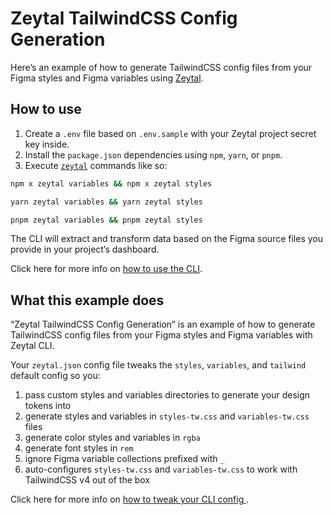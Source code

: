 # Zeytal TailwindCSS Config Generation

Here’s an example of how to generate TailwindCSS config files from your Figma styles and Figma variables using [Zeytal](https://zeytal.com).

## How to use

1. Create a `.env` file based on `.env.sample` with your Zeytal project secret key inside.
1. Install the `package.json` dependencies using `npm`, `yarn`, or `pnpm`.
1. Execute [`zeytal`](https://npmjs.com/package/zeytal) commands like so:

```bash
npm x zeytal variables && npm x zeytal styles
```

```bash
yarn zeytal variables && yarn zeytal styles
```

```bash
pnpm zeytal variables && pnpm zeytal styles
```

The CLI will extract and transform data based on the Figma source files you provide in your project’s dashboard.

Click here for more info on [how to use the CLI](https://zeytal.com/docs/zeytal-cli?utm_source=github&utm_medium=readme&utm_campaign=zeytal-example).

## What this example does

“Zeytal TailwindCSS Config Generation” is an example of how to generate TailwindCSS config files from your Figma styles and Figma variables with Zeytal CLI.

Your `zeytal.json` config file tweaks the `styles`, `variables`, and `tailwind` default config so you:

1. pass custom styles and variables directories to generate your design tokens into
1. generate styles and variables in `styles-tw.css` and `variables-tw.css` files
1. generate color styles and variables in `rgba`
1. generate font styles in `rem`
1. ignore Figma variable collections prefixed with `_`
1. auto-configures `styles-tw.css` and `variables-tw.css` to work with TailwindCSS v4 out of the box

Click here for more info on [how to tweak your CLI config ](https://zeytal.com/docs/tailwind-config?utm_source=github&utm_medium=readme&utm_campaign=zeytal-example).
